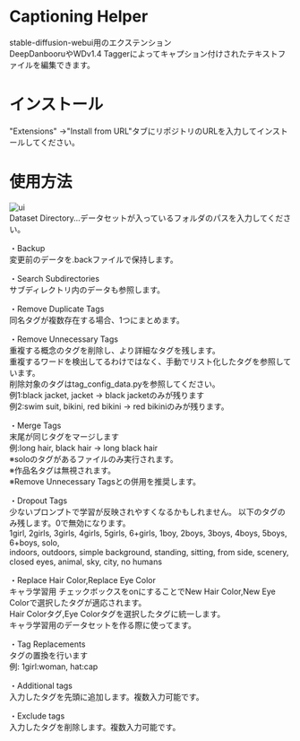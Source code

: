 # Captioning Helper
stable-diffusion-webui用のエクステンション  
DeepDanbooruやWDv1.4 Taggerによってキャプション付けされたテキストファイルを編集できます。  
# インストール
"Extensions" →"Install from URL"タブにリポジトリのURLを入力してインストールしてください。

# 使用方法  
![ui](https://user-images.githubusercontent.com/128453054/256229427-d4435b29-955d-45ab-825b-5de92ce60fc9.png)  
Dataset Directory…データセットが入っているフォルダのパスを入力してください。  
  
・Backup  
変更前のデータを.backファイルで保持します。  
  
・Search Subdirectories  
サブディレクトリ内のデータも参照します。  
  
・Remove Duplicate Tags  
同名タグが複数存在する場合、1つにまとめます。  

・Remove Unnecessary Tags  
重複する概念のタグを削除し、より詳細なタグを残します。  
重複するワードを検出してるわけではなく、手動でリスト化したタグを参照しています。  
削除対象のタグはtag_config_data.pyを参照してください。  
例1:black jacket, jacket → black jacketのみが残ります  
例2:swim suit, bikini, red bikini → red bikiniのみが残ります。  

・Merge Tags  
末尾が同じタグをマージします  
例:long hair, black hair → long black hair  
※soloのタグがあるファイルのみ実行されます。  
※作品名タグは無視されます。  
※Remove Unnecessary Tagsとの併用を推奨します。  

・Dropout Tags  
少ないプロンプトで学習が反映されやすくなるかもしれません。
以下のタグのみ残します。0で無効になります。  
1girl, 2girls, 3girls, 4girls, 5girls, 6+girls, 1boy, 2boys, 3boys, 4boys, 5boys, 6+boys, solo,   
indoors, outdoors, simple background, standing, sitting, from side, scenery, closed eyes, animal, sky, city, no humans  

・Replace Hair Color,Replace Eye Color  
キャラ学習用
チェックボックスをonにすることでNew Hair Color,New Eye Colorで選択したタグが適応されます。  
Hair Colorタグ,Eye Colorタグを選択したタグに統一します。  
キャラ学習用のデータセットを作る際に使ってます。  

・Tag Replacements  
タグの置換を行います  
例: 1girl:woman, hat:cap  

・Additional tags  
入力したタグを先頭に追加します。複数入力可能です。  
  
・Exclude tags  
入力したタグを削除します。複数入力可能です。

